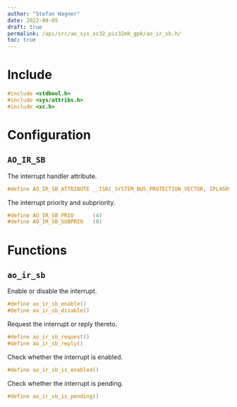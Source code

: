 ```yaml
---
author: "Stefan Wagner"
date: 2022-09-05
draft: true
permalink: /api/src/ao_sys_xc32_pic32mk_gpk/ao_ir_sb.h/
toc: true
---
```


# Include

```c
#include <stdbool.h>
#include <sys/attribs.h>
#include <xc.h>
```

# Configuration

## `AO_IR_SB`

The interrupt handler attribute.

```c
#define AO_IR_SB_ATTRIBUTE __ISR(_SYSTEM_BUS_PROTECTION_VECTOR, IPL4SRS)
```

The interrupt priority and subpriority.

```c
#define AO_IR_SB_PRIO      (4)
#define AO_IR_SB_SUBPRIO   (0)
```

# Functions

## `ao_ir_sb`

Enable or disable the interrupt.

```c
#define ao_ir_sb_enable()
#define ao_ir_sb_disable()
```

Request the interrupt or reply thereto.

```c
#define ao_ir_sb_request()
#define ao_ir_sb_reply()
```

Check whether the interrupt is enabled.

```c
#define ao_ir_sb_is_enabled()
```

Check whether the interrupt is pending.

```c
#define ao_ir_sb_is_pending()
```
